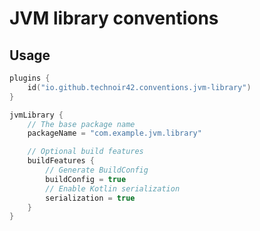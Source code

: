 JVM library conventions
=======================

## Usage

```kotlin
plugins {
    id("io.github.technoir42.conventions.jvm-library")
}

jvmLibrary {
    // The base package name
    packageName = "com.example.jvm.library"

    // Optional build features
    buildFeatures {
        // Generate BuildConfig
        buildConfig = true
        // Enable Kotlin serialization
        serialization = true
    }
}
```
